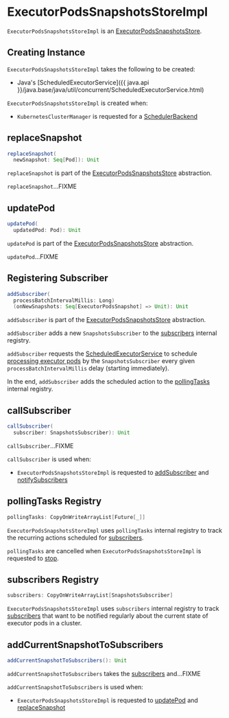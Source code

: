 # ExecutorPodsSnapshotsStoreImpl

`ExecutorPodsSnapshotsStoreImpl` is an [ExecutorPodsSnapshotsStore](ExecutorPodsSnapshotsStore.md).

## Creating Instance

`ExecutorPodsSnapshotsStoreImpl` takes the following to be created:

* <span id="subscribersExecutor"> Java's [ScheduledExecutorService]({{ java.api }}/java.base/java/util/concurrent/ScheduledExecutorService.html)

`ExecutorPodsSnapshotsStoreImpl` is created when:

* `KubernetesClusterManager` is requested for a [SchedulerBackend](KubernetesClusterManager.md#createSchedulerBackend)

## <span id="replaceSnapshot"> replaceSnapshot

```scala
replaceSnapshot(
  newSnapshot: Seq[Pod]): Unit
```

`replaceSnapshot` is part of the [ExecutorPodsSnapshotsStore](ExecutorPodsSnapshotsStore.md#replaceSnapshot) abstraction.

`replaceSnapshot`...FIXME

## <span id="updatePod"> updatePod

```scala
updatePod(
  updatedPod: Pod): Unit
```

`updatePod` is part of the [ExecutorPodsSnapshotsStore](ExecutorPodsSnapshotsStore.md#updatePod) abstraction.

`updatePod`...FIXME

## <span id="addSubscriber"> Registering Subscriber

```scala
addSubscriber(
  processBatchIntervalMillis: Long)
  (onNewSnapshots: Seq[ExecutorPodsSnapshot] => Unit): Unit
```

`addSubscriber` is part of the [ExecutorPodsSnapshotsStore](ExecutorPodsSnapshotsStore.md#addSubscriber) abstraction.

`addSubscriber` adds a new `SnapshotsSubscriber` to the [subscribers](#subscribers) internal registry.

`addSubscriber` requests the [ScheduledExecutorService](#subscribersExecutor) to schedule [processing executor pods](#callSubscriber) by the `SnapshotsSubscriber` every given `processBatchIntervalMillis` delay (starting immediately).

In the end, `addSubscriber` adds the scheduled action to the [pollingTasks](#pollingTasks) internal registry.

## <span id="callSubscriber"> callSubscriber

```scala
callSubscriber(
  subscriber: SnapshotsSubscriber): Unit
```

`callSubscriber`...FIXME

`callSubscriber` is used when:

* `ExecutorPodsSnapshotsStoreImpl` is requested to [addSubscriber](#addSubscriber) and [notifySubscribers](#notifySubscribers)

## <span id="pollingTasks"> pollingTasks Registry

```scala
pollingTasks: CopyOnWriteArrayList[Future[_]]
```

`ExecutorPodsSnapshotsStoreImpl` uses `pollingTasks` internal registry to track the recurring actions scheduled for [subscribers](#subscribers).

`pollingTasks` are cancelled when `ExecutorPodsSnapshotsStoreImpl` is requested to [stop](#stop).

## <span id="subscribers"> subscribers Registry

```scala
subscribers: CopyOnWriteArrayList[SnapshotsSubscriber]
```

`ExecutorPodsSnapshotsStoreImpl` uses `subscribers` internal registry to track [subscribers](#addSubscriber) that want to be notified regularly about the current state of executor pods in a cluster.

## <span id="addCurrentSnapshotToSubscribers"> addCurrentSnapshotToSubscribers

```scala
addCurrentSnapshotToSubscribers(): Unit
```

`addCurrentSnapshotToSubscribers` takes the [subscribers](#subscribers) and...FIXME

`addCurrentSnapshotToSubscribers` is used when:

* `ExecutorPodsSnapshotsStoreImpl` is requested to [updatePod](#updatePod) and [replaceSnapshot](#replaceSnapshot)
